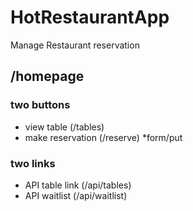 # HotRestaurantApp
Manage Restaurant reservation 

## /homepage

### two buttons 
- view table (/tables)
- make reservation (/reserve)
    *form/put 
### two links 
- API table link (/api/tables)
- API waitlist (/api/waitlist)

